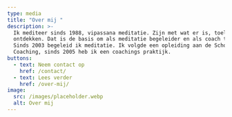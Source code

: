 ```yaml
---
type: media
title: "Over mij "
description: >-
  Ik mediteer sinds 1988, vipassana meditatie. Zijn met wat er is, toelaten,
  ontdekken. Dat is de basis om als meditatie begeleider en als coach te werken.
  Sinds 2003 begeleid ik meditatie. Ik volgde een opleiding aan de School voor
  Coaching, sinds 2005 heb ik een coachings praktijk.
buttons:
  - text: Neem contact op
    href: /contact/
  - text: Lees verder
    href: /over-mij/
image:
  src: /images/placeholder.webp
  alt: Over mij
---
```

